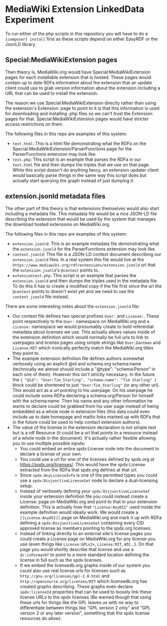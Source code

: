 MediaWiki Extension LinkedData Experiment
=========================================

To run either of the php scripts in this repository you will have to do a `{composer} install` first as these scripts depend on either EasyRDF or the JsonLD library.

## Special:MediaWikiExtension pages
Then theory is, MediaWiki.org would have Special:MediaWikiExtension pages for each installable extension that is hosted. These pages would contain up to date RDFa information about the extension that an update client could use to grab version information about the extension including a URL that can be used to install the extension.

The reason we use Special:MediaWikiExtension directly rather than using the extension's Extension: page to point to it is that this information is used for downloading and installing .php files so we can't trust the Extension: pages for that. Special:MediaWikiExtension pages would have stricter access restrictions on them.

The following files in this repo are examples of this system:

  * `test.html`: This is a html file demonstrating what the RDFa on the Special:MediaWikiExtension/ParserFunctions page for the ParserFunctions extension may look like.
  * `test.php`: This script is an example that parses the RDFa in our `test.html` file and then dumps the triples that we use on that page. While this script doesn't do anything fancy, an extension updater client would basically parse things in the same way this script does but actually start querying the graph instead of just dumping it.

## extension.jsonld metadata files
The other part of this theory is that extensions themselves would also start including a metadata file. This metadata file would be a nice JSON-LD file describing the extension that would be used by the system that manages the download hosted extensions on MediaWiki.org.

The following files in this repo are examples of this system:

  * `extension.jsonld`: This is an example metadata file demonstrating what the `extension.jsonld` for the ParserFunctions extension may look like.
  * `context.jsonld`: This file is a JSON-LD context document describing our `extension.jsonld` files. In a real system this file would live at the `https://www.mediawiki.org/rdf/extensions/extension.jsonld` url that the `extension.jsonld`'s `@context` points to.
  * `extensiontest.php`: This script is an example that parses the `extension.jsonld` and then dumps the triples used in the metadata file. To do this it has to create a modified copy if the file first since the url the `@context` points to doesn't exist yet and we need to use the `context.jsonld` file instead.

There are some interesting notes about the `extension.jsonld` file:

  * Our context file defines two special prefixes `User:` and `License:`. These point respectively to the `User:` namespace on MediaWiki.org and a `License:` namespace we would presumably create to hold referential metadata about licenses we use. This actually allows values inside of the extension definition which would normally be full urls to link to userpages and license pages using simple strings like `User:Dantman` and `License:MIT` which ironically perfectly match the MediaWiki.org titles they point to.
  * The example extension definition file defines authors somewhat verbosely using an explicit @id and schema.org schema:name (technically we almost should include a "@type": "schema:Person" in each one of them). However this isn't strictly necessary. In the future the `{ "@id": "User:Tim_Starling", "schema:name": "Tim Starling" }` block could be shortened to just `"User:Tim_Starling"` (or any other url). This would act as a url pointing to his userpage. On his userpage he could include some RDFa declaring a schema.org/Person for himself with the schema:name. Then his name and any other information he wants to declare could be grabbed from his user page instead of being embedded as a whole node in extension files (this data could even include up to date homepage and mailto links marked up with RDFa that in the future could be used to help contact extension authors).
  * The value of the license in the extension declaration is not simple text but is a rdf Resource (it could be a url that points to a resource instead of a whole node in the document). It's actually rather flexible allowing you to use multiple possible inputs:
    * You could embed an entire spdx:License node into the document to declare a license of your own.
    * You could use a url for one of the licenses defined by spdx.org at https://spdx.org/licenses/. This would have the spdx:License extracted from the RDFa that spdx.org defines at that url.
    * Since `spdx:AnyLicenseInfo` is one of the permitted types you could use a `spdx:DisjunctiveLicenseSet` node to declare a dual-licensing setup.
    * Instead of verbosely defining your `spdx:DisjunctiveLicenseSet` inside your extension definition file you could instead create a License: page on MediaWiki.org and point to that in your extension definition. This is actually how that `"License:AnyOSI"` used inside the example definition would ideally work. We would create a `[[License:AnyOSI]]` page on MediaWiki.org and mark it up with RDFa defining a `spdx:DisjunctiveLicenseSet` containing every OSI approved license as members pointing to the spdx.org licenses.
    * Instead of linking directly to an external site's license pages you could create a License page on MediaWiki.org for any license you use (even things like `License:GPLv2+`, `License:MIT`, etc...). On that page you would shortly describe that license and use a `dc:isFormatOf` to point to a more standard location defining the license in full such as the spdx licenses.
    * If we embed the licensedb.org graphs inside of our system you could also use real license urls for licenses such as `http://gnu.org/licenses/gpl-2.0.html` and `http://opensource.org/licenses/MIT` which licensedb.org has created graphs describing. These graphs even declare `spdx:licenseId` properties that can be used to loosely link these license URLs to the spdx licenses (Be warned though that using these urls for things like the GPL leaves us with no way to differentiate between things like "GPL version 2 only" and "GPL version 2 or any later version", something that the spdx license resources do allow).
